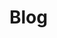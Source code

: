 <!-- blog -->
# Blog

<!-- [How to self study mathematics](./blog/how_to_self_study_mathematics.md) -->
